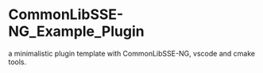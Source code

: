 # CommonLibSSE-NG_Example_Plugin
a minimalistic plugin template with CommonLibSSE-NG, vscode and cmake tools.
